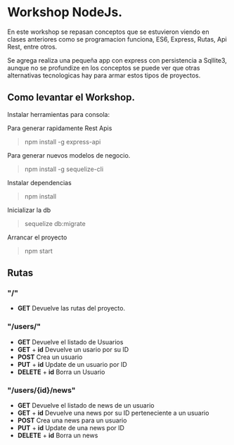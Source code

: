 # Workshop NodeJs.

En este workshop se repasan conceptos que se estuvieron viendo en clases anteriores
como se programacion funciona, ES6, Express, Rutas, Api Rest, entre otros.

Se agrega realiza una pequeña app con express con persistencia a Sqllite3, aunque
no se profundize en los conceptos se puede ver que otras alternativas tecnologicas
hay para armar estos tipos de proyectos.

## Como levantar el Workshop.

Instalar herramientas para consola:


Para generar rapidamente Rest Apis

> npm install -g express-api

Para generar nuevos modelos de negocio.

> npm install -g sequelize-cli

Instalar dependencias

> npm install

Inicializar la db

> sequelize db:migrate

Arrancar el proyecto

> npm start

## Rutas


### "/"

- **GET** Devuelve las rutas del proyecto.

### "/users/"

- **GET** Devuelve el listado de Usuarios
- **GET** + **id** Devuelve un usario por su ID
- **POST** Crea un usuario
- **PUT** + **id** Update de un usuario por ID
- **DELETE** + **id** Borra un Usuario

### "/users/{id}/news"

- **GET** Devuelve el listado de news de un usuario
- **GET** + **id** Devuelve una news por su ID perteneciente a un usuario
- **POST** Crea una news para un usuario
- **PUT** + **id** Update de una news por ID
- **DELETE** + **id** Borra un news